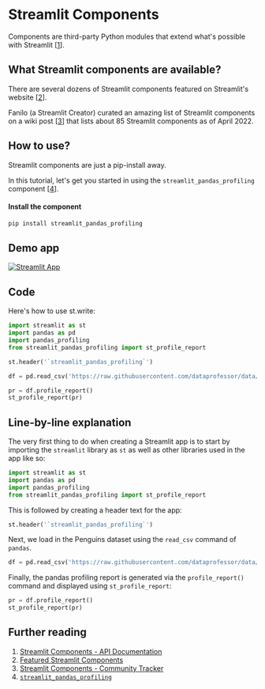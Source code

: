 # Streamlit Components

Components are third-party Python modules that extend what's possible with Streamlit [[1](https://docs.streamlit.io/library/components)].

## What Streamlit components are available?

There are several dozens of Streamlit components featured on Streamlit's website [[2](https://streamlit.io/components)].

Fanilo (a Streamlit Creator) curated an amazing list of Streamlit components on a wiki post [[3](https://discuss.streamlit.io/t/streamlit-components-community-tracker/4634)] that lists about 85 Streamlit components as of April 2022.

## How to use?

Streamlit components are just a pip-install away.

In this tutorial, let's get you started in using the `streamlit_pandas_profiling` component [[4](https://share.streamlit.io/okld/streamlit-gallery/main?p=pandas-profiling)].

#### Install the component 

```bash
pip install streamlit_pandas_profiling
```

## Demo app

[![Streamlit App](https://static.streamlit.io/badges/streamlit_badge_black_white.svg)](https://share.streamlit.io/dataprofessor/streamlit-components/)

## Code
Here's how to use st.write:
```python
import streamlit as st
import pandas as pd
import pandas_profiling
from streamlit_pandas_profiling import st_profile_report

st.header('`streamlit_pandas_profiling`')

df = pd.read_csv('https://raw.githubusercontent.com/dataprofessor/data/master/penguins_cleaned.csv')

pr = df.profile_report()
st_profile_report(pr)
```

## Line-by-line explanation
The very first thing to do when creating a Streamlit app is to start by importing the `streamlit` library as `st` as well as other libraries used in the app like so:
```python
import streamlit as st
import pandas as pd
import pandas_profiling
from streamlit_pandas_profiling import st_profile_report
```

This is followed by creating a header text for the app:
```python
st.header('`streamlit_pandas_profiling`')
```

Next, we load in the Penguins dataset using the `read_csv` command of `pandas`.
```python
df = pd.read_csv('https://raw.githubusercontent.com/dataprofessor/data/master/penguins_cleaned.csv')
```

Finally, the pandas profiling report is generated via the `profile_report()` command and displayed using `st_profile_report`:
```python
pr = df.profile_report()
st_profile_report(pr)
```

## Further reading
1. [Streamlit Components - API Documentation](https://docs.streamlit.io/library/components)
2. [Featured Streamlit Components](https://streamlit.io/components)
3. [Streamlit Components - Community Tracker](https://discuss.streamlit.io/t/streamlit-components-community-tracker/4634)
4. [`streamlit_pandas_profiling`](https://share.streamlit.io/okld/streamlit-gallery/main?p=pandas-profiling)
